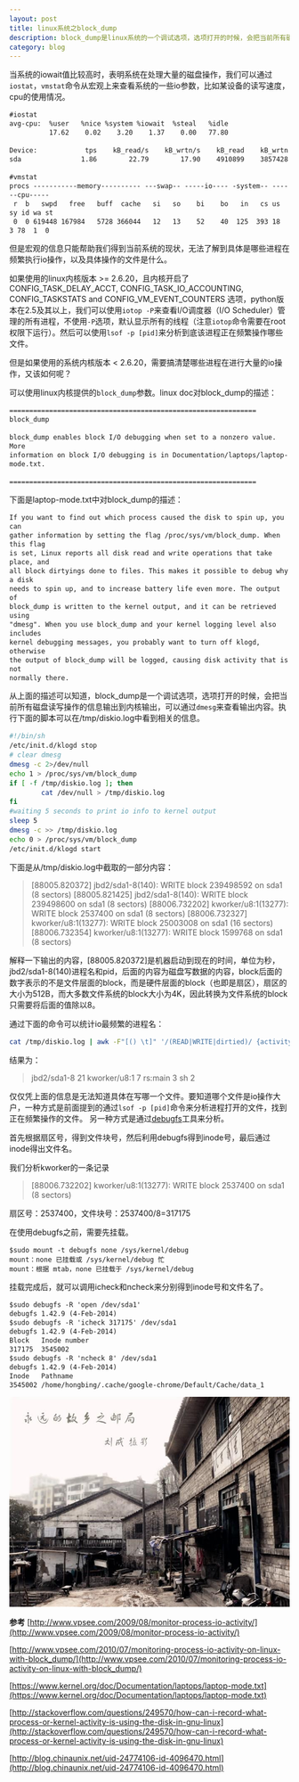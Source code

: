 ```yaml
---
layout: post
title: linux系统之block_dump
description: block_dump是linux系统的一个调试选项，选项打开的时候，会把当前所有磁盘读写操作的信息打印到内核输出，可以通过`dmesg`来查看输出内容。
category: blog
---
```



当系统的iowait值比较高时，表明系统在处理大量的磁盘操作，我们可以通过`iostat`，`vmstat`命令从宏观上来查看系统的一些io参数，比如某设备的读写速度，cpu的使用情况。

```
#iostat
avg-cpu:  %user   %nice %system %iowait  %steal   %idle
          17.62    0.02    3.20    1.37    0.00   77.80

Device:            tps    kB_read/s    kB_wrtn/s    kB_read    kB_wrtn
sda               1.86        22.79        17.90    4910899    3857428

#vmstat
procs -----------memory---------- ---swap-- -----io---- -system-- ------cpu-----
 r  b   swpd   free   buff  cache   si   so    bi    bo   in   cs us sy id wa st
 0  0 619448 167984   5728 366044   12   13    52    40  125  393 18  3 78  1  0

```

但是宏观的信息只能帮助我们得到当前系统的现状，无法了解到具体是哪些进程在频繁执行io操作，以及具体操作的文件是什么。

如果使用的linux内核版本 >= 2.6.20，且内核开启了  CONFIG_TASK_DELAY_ACCT,   CONFIG_TASK_IO_ACCOUNTING,   CONFIG_TASKSTATS   and  CONFIG_VM_EVENT_COUNTERS 选项，python版本在2.5及其以上，我们可以使用`iotop -P`来查看I/O调度器（I/O Scheduler）管理的所有进程，不使用`-P`选项，默认显示所有的线程（注意`iotop`命令需要在root权限下运行）。然后可以使用`lsof -p [pid]`来分析到底该进程正在频繁操作哪些文件。

但是如果使用的系统内核版本 < 2.6.20，需要搞清楚哪些进程在进行大量的io操作，又该如何呢？

可以使用linux内核提供的`block_dump`参数。linux doc对block_dump的描述：

```
==============================================================
block_dump

block_dump enables block I/O debugging when set to a nonzero value. More
information on block I/O debugging is in Documentation/laptops/laptop-mode.txt.

==============================================================
```
下面是laptop-mode.txt中对block_dump的描述：

```
If you want to find out which process caused the disk to spin up, you can
gather information by setting the flag /proc/sys/vm/block_dump. When this flag
is set, Linux reports all disk read and write operations that take place, and
all block dirtyings done to files. This makes it possible to debug why a disk
needs to spin up, and to increase battery life even more. The output of
block_dump is written to the kernel output, and it can be retrieved using
"dmesg". When you use block_dump and your kernel logging level also includes
kernel debugging messages, you probably want to turn off klogd, otherwise
the output of block_dump will be logged, causing disk activity that is not
normally there.
```

从上面的描述可以知道，block_dump是一个调试选项，选项打开的时候，会把当前所有磁盘读写操作的信息输出到内核输出，可以通过`dmesg`来查看输出内容。执行下面的脚本可以在/tmp/diskio.log中看到相关的信息。

```sh
#!/bin/sh
/etc/init.d/klogd stop
# clear dmesg 
dmesg -c 2>/dev/null
echo 1 > /proc/sys/vm/block_dump
if [ -f /tmp/diskio.log ]; then
        cat /dev/null > /tmp/diskio.log
fi
#waiting 5 seconds to print io info to kernel output
sleep 5
dmesg -c >> /tmp/diskio.log
echo 0 > /proc/sys/vm/block_dump
/etc/init.d/klogd start
```

下面是从/tmp/diskio.log中截取的一部分内容：
 
> 	[88005.820372] jbd2/sda1-8(140): WRITE block 239498592 on sda1 (8 sectors)
	[88005.821425] jbd2/sda1-8(140): WRITE block 239498600 on sda1 (8 sectors)
	[88006.732202] kworker/u8:1(13277): WRITE block 2537400 on sda1 (8 sectors)
	[88006.732327] kworker/u8:1(13277): WRITE block 25003008 on sda1 (16 sectors)
	[88006.732354] kworker/u8:1(13277): WRITE block 1599768 on sda1 (8 sectors)

解释一下输出的内容，[88005.820372]是机器启动到现在的时间，单位为秒， jbd2/sda1-8(140)进程名和pid，后面的内容为磁盘写数据的内容，block后面的数字表示的不是文件层面的block，而是硬件层面的block（也即是扇区），扇区的大小为512B，而大多数文件系统的block大小为4K，因此转换为文件系统的block只需要将后面的值除以8。

通过下面的命令可以统计io最频繁的进程名：

```sh
cat /tmp/diskio.log | awk -F"[() \t]" '/(READ|WRITE|dirtied)/ {activity[$2]++} END {for (x in activity) print x, activity[x]}'| sort -nr -k2
```

结果为：

> 	jbd2/sda1-8 21
	kworker/u8:1 7
	rs:main 3
	sh 2

仅仅凭上面的信息是无法知道具体在写哪一个文件。要知道哪个文件是io操作大户，一种方式是前面提到的通过`lsof -p [pid]`命令来分析进程打开的文件，找到正在频繁操作的文件。
另一种方式是通过[debugfs](https://en.wikipedia.org/wiki/Debugfs)工具来分析。

首先根据扇区号，得到文件块号，然后利用debugfs得到inode号，最后通过inode得出文件名。

我们分析kworker的一条记录

> 	[88006.732202] kworker/u8:1(13277): WRITE block 2537400 on sda1 (8 sectors)

扇区号：2537400，文件块号：2537400/8=317175

在使用debugfs之前，需要先挂载。

```
$sudo mount -t debugfs none /sys/kernel/debug
mount：none 已挂载或 /sys/kernel/debug 忙
mount：根据 mtab，none 已挂载于 /sys/kernel/debug
```

挂载完成后，就可以调用icheck和ncheck来分别得到inode号和文件名了。

```
$sudo debugfs -R 'open /dev/sda1'
debugfs 1.42.9 (4-Feb-2014)
$sudo debugfs -R 'icheck 317175' /dev/sda1
debugfs 1.42.9 (4-Feb-2014)
Block	Inode number
317175	3545002
$sudo debugfs -R 'ncheck 8' /dev/sda1
debugfs 1.42.9 (4-Feb-2014)
Inode	Pathname
3545002	/home/hongbing/.cache/google-chrome/Default/Cache/data_1
```

![blockdump](/images/linuxofblockdump/blockdump.jpg)

**参考**
[http://www.vpsee.com/2009/08/monitor-process-io-activity/](http://www.vpsee.com/2009/08/monitor-process-io-activity/)

[http://www.vpsee.com/2010/07/monitoring-process-io-activity-on-linux-with-block_dump/](http://www.vpsee.com/2010/07/monitoring-process-io-activity-on-linux-with-block_dump/)

[https://www.kernel.org/doc/Documentation/laptops/laptop-mode.txt](https://www.kernel.org/doc/Documentation/laptops/laptop-mode.txt)

[http://stackoverflow.com/questions/249570/how-can-i-record-what-process-or-kernel-activity-is-using-the-disk-in-gnu-linux](http://stackoverflow.com/questions/249570/how-can-i-record-what-process-or-kernel-activity-is-using-the-disk-in-gnu-linux)

[http://blog.chinaunix.net/uid-24774106-id-4096470.html](http://blog.chinaunix.net/uid-24774106-id-4096470.html)
